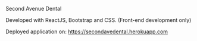Second Avenue Dental

Developed with ReactJS, Bootstrap and CSS. (Front-end development only)

Deployed application on: https://secondavedental.herokuapp.com
